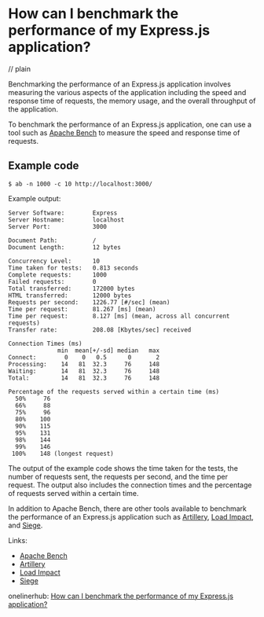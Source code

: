 # How can I benchmark the performance of my Express.js application?
// plain

Benchmarking the performance of an Express.js application involves measuring the various aspects of the application including the speed and response time of requests, the memory usage, and the overall throughput of the application.

To benchmark the performance of an Express.js application, one can use a tool such as [Apache Bench](https://httpd.apache.org/docs/2.4/programs/ab.html) to measure the speed and response time of requests.

## Example code

```
$ ab -n 1000 -c 10 http://localhost:3000/
```

Example output:
```
Server Software:        Express
Server Hostname:        localhost
Server Port:            3000

Document Path:          /
Document Length:        12 bytes

Concurrency Level:      10
Time taken for tests:   0.813 seconds
Complete requests:      1000
Failed requests:        0
Total transferred:      172000 bytes
HTML transferred:       12000 bytes
Requests per second:    1226.77 [#/sec] (mean)
Time per request:       81.267 [ms] (mean)
Time per request:       8.127 [ms] (mean, across all concurrent requests)
Transfer rate:          208.08 [Kbytes/sec] received

Connection Times (ms)
              min  mean[+/-sd] median   max
Connect:        0    0   0.5      0       2
Processing:    14   81  32.3     76     148
Waiting:       14   81  32.3     76     148
Total:         14   81  32.3     76     148

Percentage of the requests served within a certain time (ms)
  50%     76
  66%     88
  75%     96
  80%    100
  90%    115
  95%    131
  98%    144
  99%    146
 100%    148 (longest request)
```

The output of the example code shows the time taken for the tests, the number of requests sent, the requests per second, and the time per request. The output also includes the connection times and the percentage of requests served within a certain time.

In addition to Apache Bench, there are other tools available to benchmark the performance of an Express.js application such as [Artillery](https://artillery.io/), [Load Impact](https://loadimpact.com/), and [Siege](https://www.joedog.org/siege-home/).

Links:
- [Apache Bench](https://httpd.apache.org/docs/2.4/programs/ab.html)
- [Artillery](https://artillery.io/)
- [Load Impact](https://loadimpact.com/)
- [Siege](https://www.joedog.org/siege-home/)

onelinerhub: [How can I benchmark the performance of my Express.js application?](https://onelinerhub.com/expressjs/how-can-i-benchmark-the-performance-of-my-express-js-application)